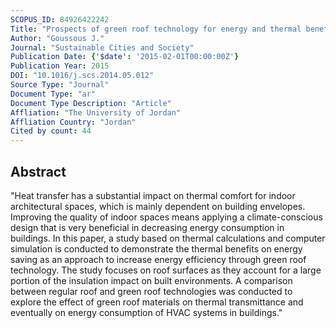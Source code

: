 ```yaml
---
SCOPUS_ID: 84926422242
Title: "Prospects of green roof technology for energy and thermal benefits in buildings: Case of Jordan"
Author: "Goussous J."
Journal: "Sustainable Cities and Society"
Publication Date: {'$date': '2015-02-01T00:00:00Z'}
Publication Year: 2015
DOI: "10.1016/j.scs.2014.05.012"
Source Type: "Journal"
Document Type: "ar"
Document Type Description: "Article"
Affliation: "The University of Jordan"
Affliation Country: "Jordan"
Cited by count: 44
---
```


## Abstract
"Heat transfer has a substantial impact on thermal comfort for indoor architectural spaces, which is mainly dependent on building envelopes. Improving the quality of indoor spaces means applying a climate-conscious design that is very beneficial in decreasing energy consumption in buildings. In this paper, a study based on thermal calculations and computer simulation is conducted to demonstrate the thermal benefits on energy saving as an approach to increase energy efficiency through green roof technology. The study focuses on roof surfaces as they account for a large portion of the insulation impact on built environments. A comparison between regular roof and green roof technologies was conducted to explore the effect of green roof materials on thermal transmittance and eventually on energy consumption of HVAC systems in buildings."

